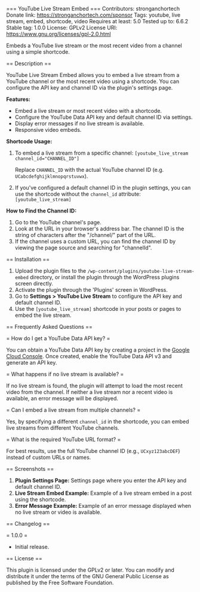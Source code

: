 === YouTube Live Stream Embed ===
Contributors: stronganchortech
Donate link: https://stronganchortech.com/sponsor
Tags: youtube, live stream, embed, shortcode, video
Requires at least: 5.0
Tested up to: 6.6.2
Stable tag: 1.0.0
License: GPLv2
License URI: https://www.gnu.org/licenses/gpl-2.0.html

Embeds a YouTube live stream or the most recent video from a channel using a simple shortcode.

== Description ==

YouTube Live Stream Embed allows you to embed a live stream from a YouTube channel or the most recent video using a shortcode. You can configure the API key and channel ID via the plugin's settings page.

**Features:**
* Embed a live stream or most recent video with a shortcode.
* Configure the YouTube Data API key and default channel ID via settings.
* Display error messages if no live stream is available.
* Responsive video embeds.

**Shortcode Usage:**

1. To embed a live stream from a specific channel:
   `[youtube_live_stream channel_id="CHANNEL_ID"]`

   Replace `CHANNEL_ID` with the actual YouTube channel ID (e.g. `UCabcdefghijklmnopqrstuvwx`).

2. If you've configured a default channel ID in the plugin settings, you can use the shortcode without the `channel_id` attribute:
   `[youtube_live_stream]`

**How to Find the Channel ID:**

1. Go to the YouTube channel's page.
2. Look at the URL in your browser's address bar. The channel ID is the string of characters after the "/channel/" part of the URL.
3. If the channel uses a custom URL, you can find the channel ID by viewing the page source and searching for "channelId".

== Installation ==

1. Upload the plugin files to the `/wp-content/plugins/youtube-live-stream-embed` directory, or install the plugin through the WordPress plugins screen directly.
2. Activate the plugin through the 'Plugins' screen in WordPress.
3. Go to **Settings > YouTube Live Stream** to configure the API key and default channel ID.
4. Use the `[youtube_live_stream]` shortcode in your posts or pages to embed the live stream.

== Frequently Asked Questions ==

= How do I get a YouTube Data API key? =

You can obtain a YouTube Data API key by creating a project in the [Google Cloud Console](https://console.cloud.google.com/). Once created, enable the YouTube Data API v3 and generate an API key.

= What happens if no live stream is available? =

If no live stream is found, the plugin will attempt to load the most recent video from the channel. If neither a live stream nor a recent video is available, an error message will be displayed.

= Can I embed a live stream from multiple channels? =

Yes, by specifying a different `channel_id` in the shortcode, you can embed live streams from different YouTube channels.

= What is the required YouTube URL format? =

For best results, use the full YouTube channel ID (e.g., `UCxyz123abcDEF`) instead of custom URLs or names.

== Screenshots ==

1. **Plugin Settings Page:** Settings page where you enter the API key and default channel ID.
2. **Live Stream Embed Example:** Example of a live stream embed in a post using the shortcode.
3. **Error Message Example:** Example of an error message displayed when no live stream or video is available.

== Changelog ==

= 1.0.0 =
* Initial release.

== License ==

This plugin is licensed under the GPLv2 or later. You can modify and distribute it under the terms of the GNU General Public License as published by the Free Software Foundation.
